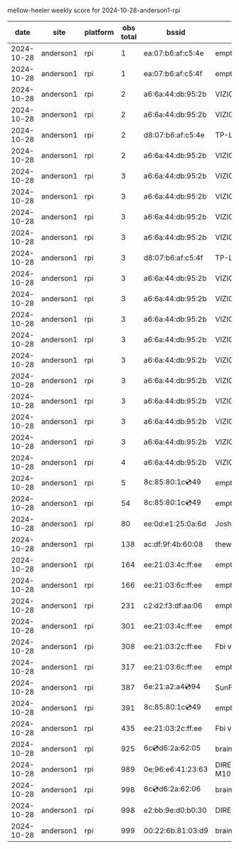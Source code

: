 mellow-heeler weekly score for 2024-10-28-anderson1-rpi

|date|site|platform|obs total|bssid|ssid|
|--|--|--|--|--|--|
|2024-10-28|anderson1|rpi|1|ea:07:b6:af:c5:4e|empty_ssid|
|2024-10-28|anderson1|rpi|1|ea:07:b6:af:c5:4f|empty_ssid|
|2024-10-28|anderson1|rpi|2|a6:6a:44:db:95:2b|VIZIOCastAudio9589|
|2024-10-28|anderson1|rpi|2|a6:6a:44:db:95:2b|VIZIOCastAudio9761|
|2024-10-28|anderson1|rpi|2|d8:07:b6:af:c5:4e|TP-Link_C54F|
|2024-10-28|anderson1|rpi|2|a6:6a:44:db:95:2b|VIZIOCastAudio9108|
|2024-10-28|anderson1|rpi|3|a6:6a:44:db:95:2b|VIZIOCastAudio4656|
|2024-10-28|anderson1|rpi|3|a6:6a:44:db:95:2b|VIZIOCastAudio8776|
|2024-10-28|anderson1|rpi|3|a6:6a:44:db:95:2b|VIZIOCastAudio9820|
|2024-10-28|anderson1|rpi|3|a6:6a:44:db:95:2b|VIZIOCastAudio1831|
|2024-10-28|anderson1|rpi|3|d8:07:b6:af:c5:4f|TP-Link_C54F|
|2024-10-28|anderson1|rpi|3|a6:6a:44:db:95:2b|VIZIOCastAudio8936|
|2024-10-28|anderson1|rpi|3|a6:6a:44:db:95:2b|VIZIOCastAudio8087|
|2024-10-28|anderson1|rpi|3|a6:6a:44:db:95:2b|VIZIOCastAudio7477|
|2024-10-28|anderson1|rpi|3|a6:6a:44:db:95:2b|VIZIOCastAudio4622|
|2024-10-28|anderson1|rpi|3|a6:6a:44:db:95:2b|VIZIOCastAudio3712|
|2024-10-28|anderson1|rpi|3|a6:6a:44:db:95:2b|VIZIOCastAudio1729|
|2024-10-28|anderson1|rpi|3|a6:6a:44:db:95:2b|VIZIOCastAudio8826|
|2024-10-28|anderson1|rpi|3|a6:6a:44:db:95:2b|VIZIOCastAudio3860|
|2024-10-28|anderson1|rpi|3|a6:6a:44:db:95:2b|VIZIOCastAudio6829|
|2024-10-28|anderson1|rpi|4|a6:6a:44:db:95:2b|VIZIOCastAudio7791|
|2024-10-28|anderson1|rpi|5|8c:85:80:1c:cd:49|empty_ssid|
|2024-10-28|anderson1|rpi|54|8c:85:80:1c:cd:49|empty_ssid|
|2024-10-28|anderson1|rpi|80|ee:0d:e1:25:0a:6d|JoshLily|
|2024-10-28|anderson1|rpi|138|ac:df:9f:4b:60:08|theweef|
|2024-10-28|anderson1|rpi|164|ee:21:03:4c:ff:ee|empty_ssid|
|2024-10-28|anderson1|rpi|166|ee:21:03:6c:ff:ee|empty_ssid|
|2024-10-28|anderson1|rpi|231|c2:d2:f3:df:aa:06|empty_ssid|
|2024-10-28|anderson1|rpi|301|ee:21:03:4c:ff:ee|empty_ssid|
|2024-10-28|anderson1|rpi|308|ee:21:03:2c:ff:ee|Fbi van 13|
|2024-10-28|anderson1|rpi|317|ee:21:03:6c:ff:ee|empty_ssid|
|2024-10-28|anderson1|rpi|387|6e:21:a2:a4:cd:94|SunPower21450|
|2024-10-28|anderson1|rpi|391|8c:85:80:1c:cd:49|empty_ssid|
|2024-10-28|anderson1|rpi|435|ee:21:03:2c:ff:ee|Fbi van 13|
|2024-10-28|anderson1|rpi|925|6c:cd:d6:2a:62:05|braingang2_5GEXT|
|2024-10-28|anderson1|rpi|989|0e:96:e6:41:23:63|DIRECT-63-HP M102 LaserJet|
|2024-10-28|anderson1|rpi|998|6c:cd:d6:2a:62:06|braingang2_2GEXT|
|2024-10-28|anderson1|rpi|998|e2:bb:9e:d0:b0:30|DIRECT-9ED03030|
|2024-10-28|anderson1|rpi|999|00:22:6b:81:03:d9|braingang2|
